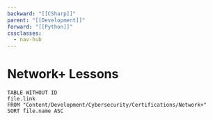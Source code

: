 ```yaml
---
backward: "[[CSharp]]"
parent: "[[Development]]"
forward: "[[Python]]"
cssclasses:
  - nav-hub
---
```


# <span class="nav-title">Network+ Lessons </span>
```dataview
TABLE WITHOUT ID
file.link
FROM "Content/Development/Cybersecurity/Certifications/Network+"
SORT file.name ASC
```

